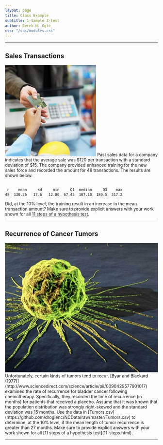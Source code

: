 ```yaml
---
layout: page
title: Class Example
subtitle: 1-Sample Z-test
author: Derek H. Ogle
css: "/css/modules.css"
---
```


----

## Sales Transactions
<img src="zimgs/checkout2.jpg" alt="Checking out" class="img-right">
Past sales data for a company indicates that the average sale was $120 per transaction with a standard deviation of $15.  The company provided enhanced training for the new sales force and recorded the amount for 48 transactions.  The results are shown below.

<pre><code>
 n    mean     sd     min     Q1  median     Q3    max
48  130.26   17.6   12.80  67.45  107.10  180.5  317.2 </code></pre>

Did, at the 10% level, the training result in an increase in the mean transaction amount?  Make sure to provide explicit answers with your work shown for all [11 steps of a hypothesis test](11-steps.html).

----


## Recurrence of Cancer Tumors
<img src="zimgs/cancer-cells.jpg" alt="Cancer Cells" class="img-right">
Unfortunately, certain kinds of tumors tend to recur.  [Byar and Blackard (1977)](http://www.sciencedirect.com/science/article/pii/0090429577901017) examined the rate of recurrence for bladder cancer following chemotherapy.  Specifically, they recorded the time of recurrence (in months) for patients that received a placebo.  Assume that it was known that the population distribution was strongly right-skewed and the standard deviation was 15 months.  Use the data in [Tumors.csv](https://github.com/droglenc/NCData/raw/master/Tumors.csv) to determine, at the 10% level, if the mean length of tumor recurrence is greater than 27 months.  Make sure to provide explicit answers with your work shown for all [11 steps of a hypothesis test](11-steps.html).

----
